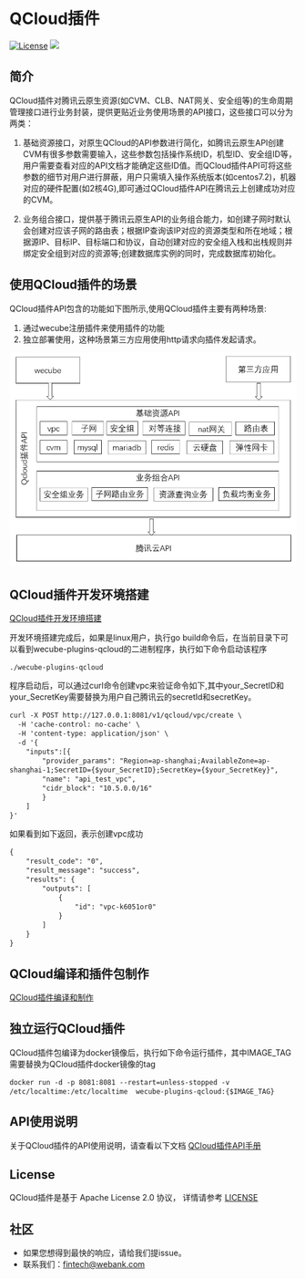 # QCloud插件
[![License](https://img.shields.io/badge/License-Apache%202.0-blue.svg)](https://opensource.org/licenses/Apache-2.0)
![](https://img.shields.io/badge/language-golang-orang.svg)


## 简介

QCloud插件对腾讯云原生资源(如CVM、CLB、NAT网关、安全组等)的生命周期管理接口进行业务封装，提供更贴近业务使用场景的API接口，这些接口可以分为两类：
1. 基础资源接口，对原生QCloud的API参数进行简化，如腾讯云原生API创建CVM有很多参数需要输入，这些参数包括操作系统ID，机型ID、安全组ID等，用户需要查看对应的API文档才能确定这些ID值。而QCloud插件API可将这些参数的细节对用户进行屏蔽，用户只需填入操作系统版本(如centos7.2)，机器对应的硬件配置(如2核4G),即可通过QCloud插件API在腾讯云上创建成功对应的CVM。

2. 业务组合接口，提供基于腾讯云原生API的业务组合能力，如创建子网时默认会创建对应该子网的路由表；根据IP查询该IP对应的资源类型和所在地域；根据源IP、目标IP、目标端口和协议，自动创建对应的安全组入栈和出栈规则并绑定安全组到对应的资源等;创建数据库实例的同时，完成数据库初始化。

## 使用QCloud插件的场景
QCloud插件API包含的功能如下图所示,使用QCloud插件主要有两种场景:
1. 通过wecube注册插件来使用插件的功能
2. 独立部署使用，这种场景第三方应用使用http请求向插件发起请求。

<img src="./docs/compile/images/plugin_function.png" />

## QCloud插件开发环境搭建
[QCloud插件开发环境搭建](docs/compile/wecube-plugins-qcloud_build_dev_env.md)

开发环境搭建完成后，如果是linux用户，执行go build命令后，在当前目录下可以看到wecube-plugins-qcloud的二进制程序，执行如下命令启动该程序
```
./wecube-plugins-qcloud
```

程序启动后，可以通过curl命令创建vpc来验证命令如下,其中your_SecretID和your_SecretKey需要替换为用户自己腾讯云的secretId和secretKey。
```
curl -X POST http://127.0.0.1:8081/v1/qcloud/vpc/create \
  -H 'cache-control: no-cache' \
  -H 'content-type: application/json' \
  -d '{
	"inputs":[{
		"provider_params": "Region=ap-shanghai;AvailableZone=ap-shanghai-1;SecretID={$your_SecretID};SecretKey={$your_SecretKey}",
		"name": "api_test_vpc",
		"cidr_block": "10.5.0.0/16"
		}
	]
}'

```
如果看到如下返回，表示创建vpc成功
```
{
    "result_code": "0",
    "result_message": "success",
    "results": {
        "outputs": [
            {
                "id": "vpc-k6051or0"
            }
        ]
    }
}
```

## QCloud编译和插件包制作
[QCloud插件编译和制作](docs/compile/wecube-plugins-qcloud_compile_guide.md)


## 独立运行QCloud插件
QCloud插件包编译为docker镜像后，执行如下命令运行插件，其中IMAGE_TAG需要替换为QCloud插件docker镜像的tag

```
docker run -d -p 8081:8081 --restart=unless-stopped -v /etc/localtime:/etc/localtime  wecube-plugins-qcloud:{$IMAGE_TAG}
```

## API使用说明
关于QCloud插件的API使用说明，请查看以下文档
[QCloud插件API手册](docs/api/wecube_plugins_qcloud_api_guide.md)

## License
QCloud插件是基于 Apache License 2.0 协议， 详情请参考
[LICENSE](LICENSE)

## 社区
- 如果您想得到最快的响应，请给我们提issue。
- 联系我们：fintech@webank.com